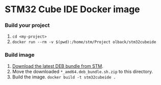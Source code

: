 # STM32 Cube IDE Docker image

### Build your project

1. `cd <my-project>`
2. `docker run --rm -v $(pwd):/home/stm/Project olback/stm32cubeide
`

### Build image

1. [Download the latest DEB bundle from STM](https://www.st.com/en/development-tools/stm32cubeide.html#get-software).
2. Move the downloaded `*_amd64.deb_bundle.sh.zip` to this directory.
3. Build the image. `docker build -t stm32cubeide .`
